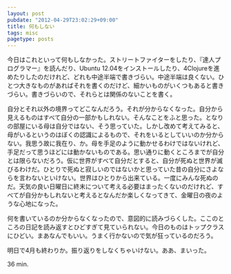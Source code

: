 ```yaml
---
layout: post
pubdate: "2012-04-29T23:02:29+09:00"
title: 何もしない
tags: misc
pagetype: posts
---
```

今日はこれといって何もしなかった。ストリートファイターをしたり、『達人プログラマー』を読んだり、Ubuntu 12.04をインストールしたり、4Clojureを進めたりしたのだけれど、どれも中途半端で書きづらい。中途半端は良くない。ひとつ大きなものがあればそれを書くのだけど、細かいものがいくつもあると書きづらい。書きづらいので、それらとは関係のないことを書く。

自分とそれ以外の境界ってどこなんだろう。それが分からなくなった。自分から見えるものはすべて自分の一部かもしれない。そんなことをふと思った。となりの部屋にいる母は自分ではない、そう思っていた。しかし改めて考えてみると、母がいるというのはぼくの認識によるもので、それをいるとしていいのか分からない。我思う故に我在り、か。母を手足のように動かせるわけではないけれど、手足だって思うほどには動かないものである。思い通りに動くところまでが自分とは限らないだろう。仮に世界がすべて自分だとすると、自分が死ぬと世界が滅びるわけだ。ひとりで死ぬと寂しいのではないかと思っていた昔の自分にさよならを言わないといけない。世界はひとりから出来ている。一度にみんな死ぬのだ。天気の良い日曜日に終末について考える必要はまったくないのだけれど、すべてが自分かもしれないと考えるとなんだか楽しくなってきて、金曜日の夜のような心地になった。

何を書いているのか分からなくなったので、意図的に読みづらくした。ここのところの日記を読み返すとひどすぎて見ていられない。今日のものはトップクラスにひどい。まあなんでもいい。うまく行かないので気が狂っているのだろう。

明日で4月も終わりか。振り返りをしなくちゃいけない。ああ、まいった。

36 min.

